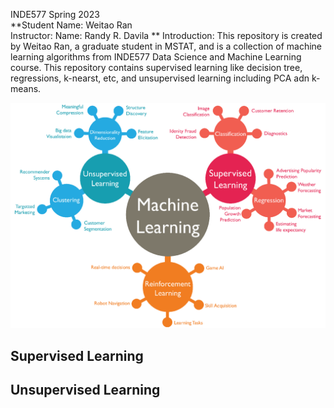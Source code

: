 INDE577 Spring 2023  
**Student Name: Weitao Ran    
Instructor: Name: Randy R. Davila ** 
Introduction: This repository is created by Weitao Ran, a graduate student in MSTAT,  and is a collection of machine learning algorithms from INDE577 Data Science and Machine Learning course. This repository contains supervised learning like decision tree, regressions, k-nearst, etc, and unsupervised learning including PCA adn k-means.  

  ![Alt text](machine-learning.png)

   
## Supervised Learning 
  
  
  
  
  
  
  
## Unsupervised Learning 
  
  
  
  
  
  
  